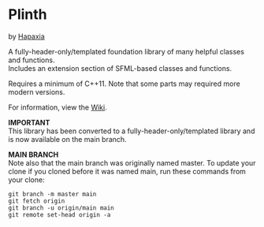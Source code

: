 # Plinth
by [Hapaxia](https://github.com/Hapaxia)

A fully-header-only/templated foundation library of many helpful classes and functions.  
Includes an extension section of SFML-based classes and functions.

Requires a minimum of C++11. Note that some parts may required more modern versions.

For information, view the [Wiki].


**IMPORTANT**  
This library has been converted to a fully-header-only/templated library and is now available on the main branch.

**MAIN BRANCH**  
Note also that the main branch was originally named master. To update your clone if you cloned before it was named main, run these commands from your clone:
```
git branch -m master main
git fetch origin
git branch -u origin/main main
git remote set-head origin -a
```







[Wiki]: https://github.com/Hapaxia/Plinth/wiki
